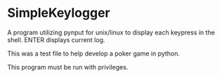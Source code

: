 # SimpleKeylogger
A program utilizing pynput for unix/linux to display each keypress in the shell. ENTER displays current log.

This was a test file to help develop a poker game in python.

This program must be run with privileges.
